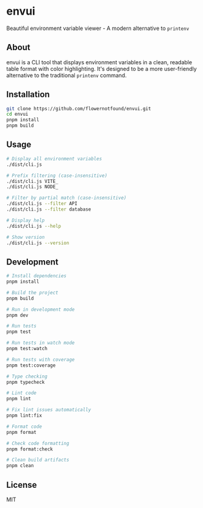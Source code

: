 # envui

Beautiful environment variable viewer - A modern alternative to `printenv`

## About

envui is a CLI tool that displays environment variables in a clean, readable table format with color highlighting. It's designed to be a more user-friendly alternative to the traditional `printenv` command.

## Installation

```bash
git clone https://github.com/flowernotfound/envui.git
cd envui
pnpm install
pnpm build
```

## Usage

```bash
# Display all environment variables
./dist/cli.js

# Prefix filtering (case-insensitive)
./dist/cli.js VITE_
./dist/cli.js NODE_

# Filter by partial match (case-insensitive)
./dist/cli.js --filter API
./dist/cli.js --filter database

# Display help
./dist/cli.js --help

# Show version
./dist/cli.js --version
```

## Development

```bash
# Install dependencies
pnpm install

# Build the project
pnpm build

# Run in development mode
pnpm dev

# Run tests
pnpm test

# Run tests in watch mode
pnpm test:watch

# Run tests with coverage
pnpm test:coverage

# Type checking
pnpm typecheck

# Lint code
pnpm lint

# Fix lint issues automatically
pnpm lint:fix

# Format code
pnpm format

# Check code formatting
pnpm format:check

# Clean build artifacts
pnpm clean
```

## License

MIT
